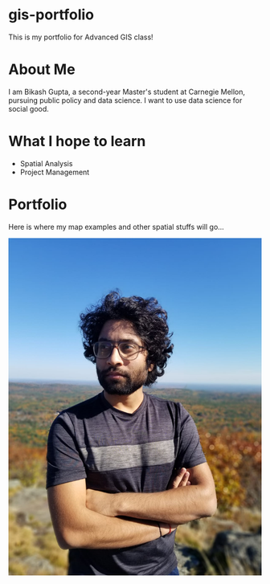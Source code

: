 # gis-portfolio
This is my portfolio for Advanced GIS class! 


# About Me

I am Bikash Gupta, a second-year Master's student at Carnegie Mellon, pursuing public policy and data science. I want to use data science for social good. 


# What I hope to learn

* Spatial Analysis 
* Project Management

# Portfolio

Here is where my map examples and other spatial stuffs will go...

<img src = "https://raw.githubusercontent.com/iambikashgupta/gis-portfolio/main/4d472708-e58f-44af-9cb7-6b23de5db6b4.JPG"> 
